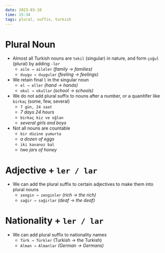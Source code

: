 ```yaml
---
date: 2023-03-10
time: 15:34
tags: plural, suffix, turkish
---
```


# Plural Noun

-   Almost all Turkish nouns are `tekil` (singular) in nature, and form `çoğul` (plural) by adding `-ler`
    -   `aile → aileler` _(family → families)_
    -   `duygu → duygular` _(feeling → feelings)_
-   We retain final `l` in the singular noun
    -   `el → eller` _(hand → hands)_
    -   `okul → okullar` _(school → schools)_
-   We do not add plural suffix to nouns after a number, or a quanitifer like `birkaç` (some, few, several)
    -   `7 gün, 24 saat`
    -   _7 days 24 hours_
    -   `birkaç kiz ve oğlan`
    -   _several girls and boys_
-   Not all nouns are countable
    -   `bir düzine yumurta`
    -   _a dozen of eggs_
    -   `iki kavanoz bal`
    -   _two jars of honey_


# Adjective + `ler / lar`

-   We can add the plural suffix to certain adjectives to make them into plural nouns
    -   `zengin → zenginler` _(rich → the rich)_
    -   `saǧir → saǧirlar` _(deaf → the deaf)_


# Nationality + `ler / lar`

-   We can add plural suffix to nationality names
    -   `Türk → Türkler` (Turkish → the Turkish)
    -   `Alman → Almanlar` _(German → Germans)_